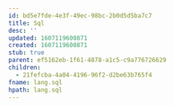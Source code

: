 ```yaml
---
id: bd5e7fde-4e3f-49ec-98bc-2b0d5d5ba7c7
title: Sql
desc: ''
updated: 1607119600871
created: 1607119600871
stub: true
parent: ef5162eb-1f61-4878-a1c5-c9a776726629
children:
  - 21fefcba-4a04-4196-96f2-d2be63b765f4
fname: lang.sql
hpath: lang.sql
---
```



